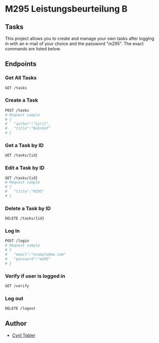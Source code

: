 # M295 Leistungsbeurteilung B 
## Tasks
This project allows you to create and manage your own tasks after logging in with an e-mail of your choice and the password "m295". The exact commands are listed below.

## Endpoints

### Get All Tasks
``` bash
GET /tasks
```

### Create a Task
``` bash
POST /tasks
# Request sample
# {
#   "author":"Cyril",
#   "title":"Bahnhof"
# }
```

### Get a Task by ID
``` bash
GET /tasks/{id}
```

### Edit a Task by ID
``` bash
GET /tasks/{id}
# Request sample
# {
#   "title":"M295"
# }
```

### Delete a Task by ID
``` bash
DELETE /tasks/{id}
```

### Log In
``` bash
POST /login
# Request sample
# {
#   "email":"example@me.com"
#   "password":"m295"
# }
```
### Verify if user is logged in
``` bash
GET /verify
```
### Log out
``` bash
DELETE /logout
```

## Author
- [Cyril Tobler](https://github.com/cyriltobler)